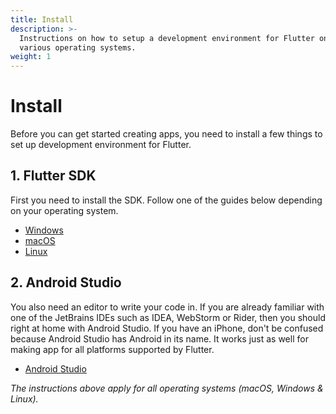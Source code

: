```yaml
---
title: Install
description: >-
  Instructions on how to setup a development environment for Flutter on
  various operating systems.
weight: 1
---
```


# Install

Before you can get started creating apps, you need to install a few things to
set up development environment for Flutter.

## 1. Flutter SDK

First you need to install the SDK.
Follow one of the guides below depending on your operating system.

- [Windows](windows)
- [macOS](mac)
- [Linux](linux)

## 2. Android Studio

You also need an editor to write your code in.
If you are already familiar with one of the JetBrains IDEs such as IDEA,
WebStorm or Rider, then you should right at home with Android Studio.
If you have an iPhone, don't be confused because Android Studio has Android in its name.
It works just as well for making app for all platforms supported by Flutter.

- [Android Studio](android-studio)

_The instructions above apply for all operating systems (macOS, Windows &
Linux)._
